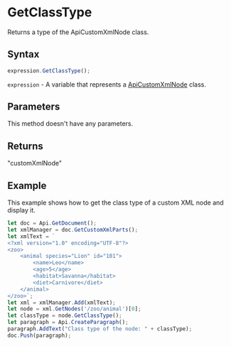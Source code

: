 # GetClassType

Returns a type of the ApiCustomXmlNode class.

## Syntax

```javascript
expression.GetClassType();
```

`expression` - A variable that represents a [ApiCustomXmlNode](../ApiCustomXmlNode.md) class.

## Parameters

This method doesn't have any parameters.

## Returns

"customXmlNode"

## Example

This example shows how to get the class type of a custom XML node and display it.

```javascript editor-docx
let doc = Api.GetDocument();
let xmlManager = doc.GetCustomXmlParts();
let xmlText = `
<?xml version="1.0" encoding="UTF-8"?>
<zoo>
    <animal species="Lion" id="101">
        <name>Leo</name>
        <age>5</age>
        <habitat>Savanna</habitat>
        <diet>Carnivore</diet>
    </animal>
</zoo>`;
let xml = xmlManager.Add(xmlText);
let node = xml.GetNodes('/zoo/animal')[0];
let classType = node.GetClassType();
let paragraph = Api.CreateParagraph();
paragraph.AddText("Class type of the node: " + classType);
doc.Push(paragraph);
```
